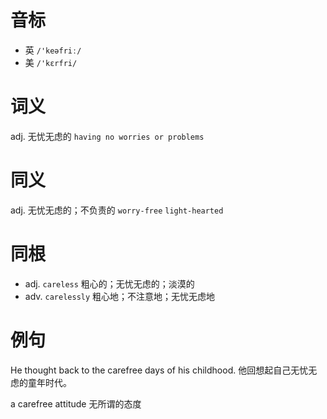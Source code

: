 # 音标

- 英 `/'keəfriː/`
- 美 `/'kɛrfri/`

# 词义

adj. 无忧无虑的
`having no worries or problems`

# 同义

adj. 无忧无虑的；不负责的
`worry-free` `light-hearted`

# 同根

- adj. `careless` 粗心的；无忧无虑的；淡漠的
- adv. `carelessly` 粗心地；不注意地；无忧无虑地

# 例句

He thought back to the carefree days of his childhood.
他回想起自己无忧无虑的童年时代。

a carefree attitude
无所谓的态度


